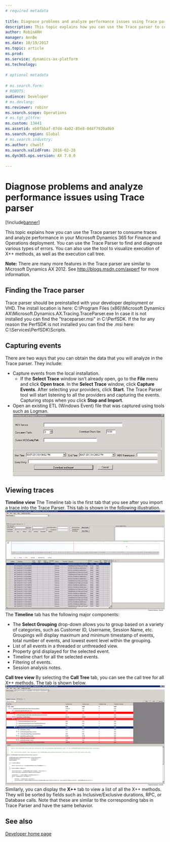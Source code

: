 ```yaml
---
# required metadata

title: Diagnose problems and analyze performance issues using Trace parser
description: This topic explains how you can use the Trace parser to consume traces and analyze performance in your deployment. 
author: RobinARH
manager: AnnBe
ms.date: 10/19/2017
ms.topic: article
ms.prod: 
ms.service: dynamics-ax-platform
ms.technology: 

# optional metadata

# ms.search.form: 
# ROBOTS: 
audience: Developer
# ms.devlang: 
ms.reviewer: robinr
ms.search.scope: Operations
# ms.tgt_pltfrm: 
ms.custom: 13441
ms.assetid: eb0fbbaf-07d4-4a02-85e8-0d4f7920a0b9
ms.search.region: Global
# ms.search.industry: 
ms.author: chwolf
ms.search.validFrom: 2016-02-28
ms.dyn365.ops.version: AX 7.0.0

---
```


# Diagnose problems and analyze performance issues using Trace parser

[!include[banner](../includes/banner.md)]


This topic explains how you can use the Trace parser to consume traces and analyze performance in your Microsoft Dynamics 365 for Finance and Operations deployment. You can use the Trace Parser to find and diagnose various types of errors. You can also use the tool to visualize execution of X++ methods, as well as the execution call tree.

**Note:** There are many more features in the Trace parser are similar to Microsoft Dynamics AX 2012. See <http://blogs.msdn.com/axperf> for more information.

## Finding the Trace parser
Trace parser should be preinstalled with your developer deployment or VHD. The install location is here: C:\\Program Files (x86)\\Microsoft Dynamics AX\\Microsoft.Dynamics.AX.Tracing.TraceParser.exe In case it is not installed you can find the "traceparser.msi" in C:\\PerfSDK. If the for any reason the PerfSDK is not installed you can find the .msi here: C:\\Services\\PerfSDK\\Scripts.

## Capturing events
There are two ways that you can obtain the data that you will analyze in the Trace parser. They include:

-   Capture events from the local installation.
    -   If the **Select Trace** window isn’t already open, go to the **File** menu and click **Open trace**. In the **Select Trace** window, click **Capture Events**. After selecting your providers, click **Start**. The Trace Parser tool will start listening to all the providers and capturing the events. Capturing stops when you click **Stop and Import**.
-   Open an existing ETL (Windows Event) file that was captured using tools such as Logman. [![1\_Desktop](./media/1_desktop.png)](./media/1_desktop.png)

## Viewing traces
**Timeline view** The Timeline tab is the first tab that you see after you import a trace into the Trace Parser. This tab is shown in the following illustration. [![2\_Desktop](./media/2_desktop.png)](./media/2_desktop.png) The **Timeline** tab has the following major components:

-   The **Select Grouping** drop-down allows you to group based on a variety of categories, such as Customer ID, Username, Session Name, etc. Groupings will display maximum and minimum timestamp of events, total number of events, and lowest event level within the grouping.
-   List of all events in a threaded or unthreaded view.
-   Property grid displayed for the selected event.
-   Timeline chart for all the selected events.
-   Filtering of events.
-   Session analysis notes.

**Call tree view** By selecting the **Call Tree** tab, you can see the call tree for all X++ methods. The tab is shown below. [![3\_Desktop](./media/3_desktop.png)](./media/3_desktop.png) Similarly, you can display the **X++** tab to view a list of all the X++ methods. They will be sorted by fields such as Inclusive/Exclusive durations, RPC, or Database calls. Note that these are similar to the corresponding tabs in Trace Parser and have the same behavior.

See also
--------

[Developer home page](..\dev-tools\developer-home-page.md)



